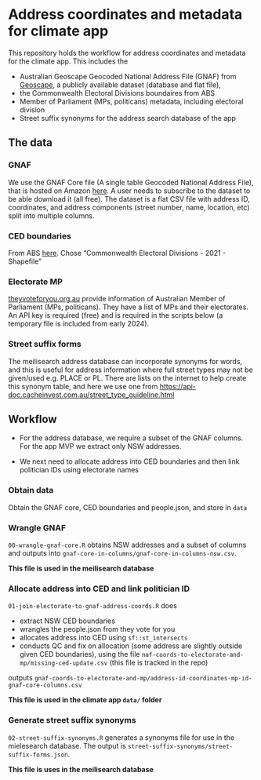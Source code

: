 
<!-- README.md is generated from README.Rmd. Please edit that file -->

# Address coordinates and metadata for climate app

<!-- badges: start -->
<!-- badges: end -->

This repository holds the workflow for address coordinates and metadata
for the climate app. This includes the

- Australian Geoscape Geocoded National Address File (GNAF) from
  [Geoscape](https://geoscape.com.au/), a publicly available dataset
  (database and flat file),
- the Commonwealth Electoral Divisions boundaires from ABS
- Member of Parliament (MPs, politicans) metadata, including electoral
  division
- Street suffix synonyms for the address search database of the app

## The data

### GNAF

We use the GNAF Core file (A single table Geocoded National Address
File), that is hosted on Amazon
[here](https://aws.amazon.com/marketplace/pp/prodview-4uaw3hqqu73ls). A
user needs to subscribe to the dataset to be able download it (all
free). The dataset is a flat CSV file with address ID, coordinates, and
address components (street number, name, location, etc) split into
multiple columns.

### CED boundaries

From ABS
[here](https://www.abs.gov.au/statistics/standards/australian-statistical-geography-standard-asgs-edition-3/jul2021-jun2026/access-and-downloads/digital-boundary-files).
Chose “Commonwealth Electoral Divisions - 2021 - Shapefile”

### Electorate MP

[theyvoteforyou.org.au](https://theyvoteforyou.org.au/) provide
information of Australian Member of Parliament (MPs, politicans). They
have a list of MPs and their electorates. An API key is required (free)
and is required in the scripts below (a temporary file is included from
early 2024).

### Street suffix forms

The meilisearch address database can incorporate synonyms for words, and
this is useful for address information where full street types may not
be given/used e.g. PLACE or PL. There are lists on the internet to help
create this synonym table, and here we use one from
<https://api-doc.cacheinvest.com.au/street_type_guideline.html>

## Workflow

- For the address database, we require a subset of the GNAF columns. For
  the app MVP we extract only NSW addresses.

- We next need to allocate address into CED boundaries and then link
  politician IDs using electorate names

### Obtain data

Obtain the GNAF core, CED boundaries and people.json, and store in
`data`

### Wrangle GNAF

`00-wrangle-gnaf-core.R` obtains NSW addresses and a subset of columns
and outputs into `gnaf-core-in-columns/gnaf-core-in-columns-nsw.csv`.

**This file is used in the meilisearch database**

### Allocate address into CED and link politician ID

`01-join-electorate-to-gnaf-address-coords.R` does

- extract NSW CED boundaries
- wrangles the people.json from they vote for you
- allocates address into CED using `sf::st_intersects`
- conducts QC and fix on allocation (some address are slightly outside
  given CED boundaries), using the file
  `naf-coords-to-electorate-and-mp/missing-ced-update.csv` (this file is
  tracked in the repo)

outputs
`gnaf-coords-to-electorate-and-mp/address-id-coordinates-mp-id-gnaf-core-columns.csv`

**This file is used in the climate app `data/` folder**

### Generate street suffix synonyms

`02-street-suffix-synonyms.R` generates a synonyms file for use in the
mielesearch database. The output is
`street-suffix-synonyms/street-suffix-forms.json`.

**This file is uses in the meilisearch database**
